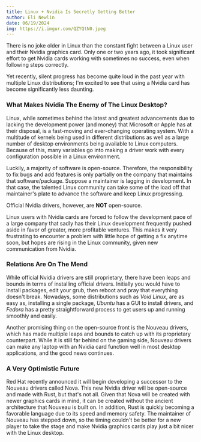 ```yaml
---
title: Linux + Nvidia Is Secretly Getting Better 
author: Eli Newlin
date: 06/19/2024
img: https://i.imgur.com/QZYQtN0.jpeg
---
```


There is no joke older in Linux than the constant fight between a Linux user and their Nvidia graphics card. Only one or two years ago, it took significant effort to get Nvidia cards working with sometimes no success, even when following steps correctly.

Yet recently, silent progress has become quite loud in the past year with multiple Linux distributions; I'm excited to see that using a Nvidia card has become significantly less daunting.

### What Makes Nvidia The Enemy of The Linux Desktop?

Linux, while sometimes behind the latest and greatest advancements due to lacking the development power (and money) that Microsoft or Apple has at their disposal, is a fast-moving and ever-changing operating system. With a multitude of kernels being used in different distributions as well as a large number of desktop environments being available to Linux computers. Because of this, many variables go into making a driver work with every configuration possible in a Linux environment.

Luckily, a majority of software is open-source. Therefore, the responsibility to fix bugs and add features is only partially on the company that maintains that software/package. Suppose a maintainer is lagging in development. In that case, the talented Linux community can take some of the load off that maintainer's plate to advance the software and keep Linux progressing.

Official Nvidia drivers, however, are **NOT** open-source.

Linux users with Nvidia cards are forced to follow the development pace of a large company that sadly has their Linux development frequently pushed aside in favor of greater, more profitable ventures. This makes it very frustrating to encounter a problem with little hope of getting a fix anytime soon, but hopes are rising in the Linux community, given new communication from Nvidia.

### Relations Are On The Mend

While official Nvidia drivers are still proprietary, there have been leaps and bounds in terms of installing official drivers. Initially you would have to install packages, edit your grub, then reboot and pray that everything doesn't break. Nowadays, some distributions such as *Void Linux*, are as easy as, installing a single package, *Ubuntu* has a GUI to install drivers, and *Fedora* has a pretty straightforward process to get users up and running smoothly and easily.

Another promising thing on the open-source front is the Nouveau drivers, which has made multiple leaps and bounds to catch up with its proprietary counterpart. While it is still far behind on the gaming side, Nouveau drivers can make any laptop with an Nvidia card function well in most desktop applications, and the good news continues.


### A Very Optimistic Future

Red Hat recently announced it will begin developing a successor to the Nouveau drivers called Nova. This new Nvidia driver will be open-source and made with Rust, but that's not all. Given that Nova will be created with newer graphics cards in mind, it can be created without the ancient architecture that Nouveau is built on. In addition, Rust is quickly becoming a favorable language due to its speed and memory safety. The maintainer of Nouveau has stepped down, so the timing couldn't be better for a new player to take the stage and make Nvidia graphics cards play just a bit nicer with the Linux desktop.